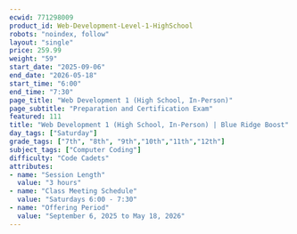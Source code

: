 ```yaml
---
ecwid: 771298009
product_id: Web-Development-Level-1-HighSchool
robots: "noindex, follow"
layout: "single"
price: 259.99
weight: "59"
start_date: "2025-09-06"
end_date: "2026-05-18"
start_time: "6:00"
end_time: "7:30"
page_title: "Web Development 1 (High School, In-Person)"
page_subtitle: "Preparation and Certification Exam"
featured: 111
title: "Web Development 1 (High School, In-Person) | Blue Ridge Boost"
day_tags: ["Saturday"]
grade_tags: ["7th", "8th", "9th","10th","11th","12th"]
subject_tags: ["Computer Coding"]
difficulty: "Code Cadets"
attributes:
- name: "Session Length"
  value: "3 hours"
- name: "Class Meeting Schedule"
  value: "Saturdays 6:00 - 7:30"
- name: "Offering Period"
  value: "September 6, 2025 to May 18, 2026"
---
```

